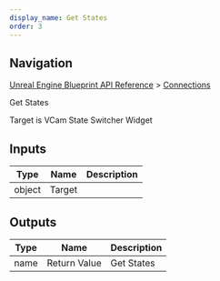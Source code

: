 ```yaml
---
display_name: Get States
order: 3
---
```

## Navigation

[Unreal Engine Blueprint API Reference](https://dev.epicgames.com/documentation/en-us/unreal-engine/BlueprintAPI) > [Connections](https://dev.epicgames.com/documentation/en-us/unreal-engine/BlueprintAPI/Connections)

Get States

Target is VCam State Switcher Widget

## Inputs

| Type | Name | Description |
| --- | --- | --- |
| object | Target |  |

## Outputs

| Type | Name | Description |
| --- | --- | --- |
| name | Return Value | Get States |
